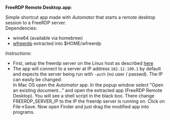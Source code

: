 **FreeRDP Remote Desktop.app**:

Simple shortcut app made with *Automator* that starts a remote desktop session to a FreeRDP server.<br/>
Dependencies:<br/>
- wine64 (available via homebrew)
- [wfreerdp](https://github.com/q-g-j/gentoo-stuff/blob/master/win10/freerdp/wfreerdp.zip?raw=true) extracted into $HOME/wfreerdp

*Instructions*:<br/>
- First, setup the freerdp server on the Linux host as described [here](https://github.com/q-g-j/gentoo-stuff/tree/master/win10/freerdp)
- The app will connect to a server at IP address `182.12.100.1` by default and expects the server being run with `-auth` (no user / passwd). The IP can easily be changed:<br/>
In Mac OS open the *Automator* app. In the popup window select "Open an existing document..." and open the extracted app (FreeRDP Remote Desktop).
You will see a shell script in the black box. There change FREERDP_SERVER_IP to the IP the freerdp server is running on. Click on File->Save.
Now open Finder and just drag the modified app into programs.

